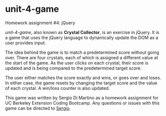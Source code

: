 # unit-4-game
Homework assignment #4: jQuery

*unit-4-game*, also known as **Crystal Collector**, is an exercise in jQuery. It is a game that uses the jQuery language to dynamically update the DOM as a user provides input.

The idea behind the game is to match a predetermined score without going over. There are four crystals, each of which is assigned a different value at the start of the game. As the user clicks on each crystal, their score is updated and is being compared to the predetermined target score.

The user either matches the score exactly and wins, or goes over and loses. In either case, the game resets by changing the target score and the value of each crystal. A win/loss counter is also updated.

This game was written by Sergio Di Martino as a homework assignment for UC Berkeley Extension Coding Bootcamp. Any questions or issues with this game can be directed to [Sergio](mailto:sdimartino@gmail.com).